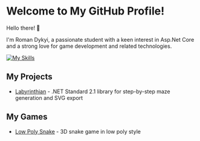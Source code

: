# Welcome to My GitHub Profile!
Hello there! 👋 

I'm Roman Dykyi, a passionate student with a keen interest in Asp.Net Core and a strong love for game development and related technologies.

[![My Skills](https://skillicons.dev/icons?i=cpp,cs,dotnet,wasm,visualstudio,unity)](https://skillicons.dev)

## My Projects
 * [Labyrinthian](https://github.com/romandykyi/Labyrinthian) - .NET Standard 2.1 library for step-by-step maze generation and SVG export

## My Games
 * [Low Poly Snake](https://play.google.com/store/apps/details?id=com.Wn3A.LowPolySnake) - 3D snake game in low poly style
